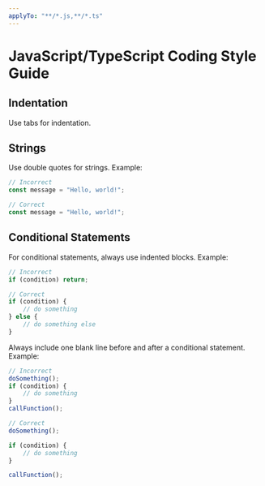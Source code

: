 ```yaml
---
applyTo: "**/*.js,**/*.ts"
---
```


# JavaScript/TypeScript Coding Style Guide

## Indentation

Use tabs for indentation.

## Strings

Use double quotes for strings. Example:

```typescript
// Incorrect
const message = "Hello, world!";

// Correct
const message = "Hello, world!";
```

## Conditional Statements

For conditional statements, always use indented blocks. Example:

```typescript
// Incorrect
if (condition) return;

// Correct
if (condition) {
	// do something
} else {
	// do something else
}
```

Always include one blank line before and after a conditional statement. Example:

```typescript
// Incorrect
doSomething();
if (condition) {
	// do something
}
callFunction();

// Correct
doSomething();

if (condition) {
	// do something
}

callFunction();
```
